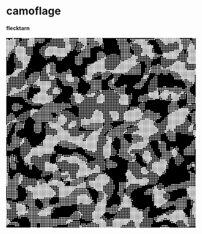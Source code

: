 # camoflage

#### flecktarn
![flecktarn01](https://github.com/helloidiot/camoflage/blob/master/gif/flecktarn01.gif)
